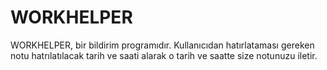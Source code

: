 # WORKHELPER
 WORKHELPER, bir bildirim programıdır. Kullanıcıdan hatırlataması gereken notu hatrılatılacak tarih ve saati alarak o tarih ve saatte size notunuzu iletir.

